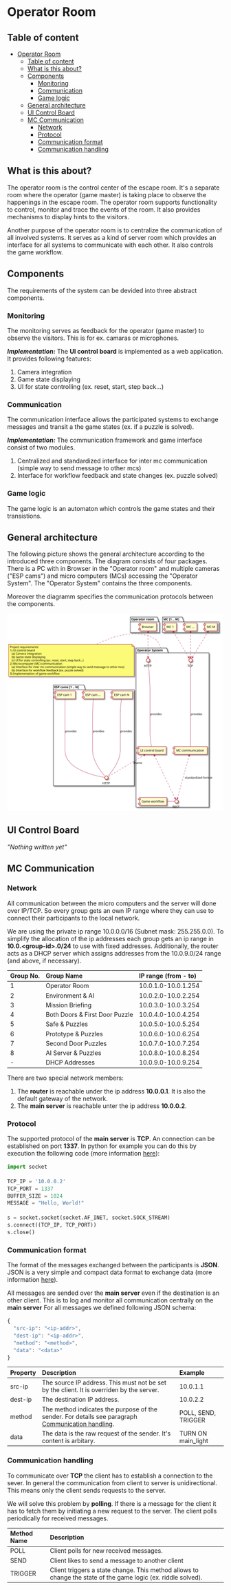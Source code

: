 # Operator Room

## Table of content
- [Operator Room](#operator-room)
  - [Table of content](#table-of-content)
  - [What is this about?](#what-is-this-about)
  - [Components](#components)
    - [Monitoring](#monitoring)
    - [Communication](#communication)
    - [Game logic](#game-logic)
  - [General architecture](#general-architecture)
  - [UI Control Board](#ui-control-board)
  - [MC Communication](#mc-communication)
    - [Network](#network)
    - [Protocol](#protocol)
    - [Communication format](#communication-format)
    - [Communication handling](#communication-handling)

## What is this about?
The operator room is the control center of the escape room. It's a separate room where the operator (game master) is taking place to observe the happenings in the escape room.
The operator room supports functionality to control, monitor and trace the events of the room. It also provides mechanisms to display hints to the visitors.

Another purpose of the operator room is to centralize the communication of all involved systems. It serves as a kind of server room which provides an interface for all systems to communicate with each other. It also controls the game workflow.   
## Components
The requirements of the system can be devided into three abstract components.

### Monitoring
The monitoring serves as feedback for the operator (game master) to observe the visitors. This is for ex. camaras or microphones.

***Implementation:*** The **UI control board** is implemented as a web application. It provides following features:

  1. Camera integration
  2. Game state displaying
  3. UI for state controlling (ex. reset, start, step back…)

### Communication
The communication interface allows the participated systems to exchange messages and transit a the game states (ex. if a puzzle is solved).

***Implementation:*** The communication framework and game interface consist of two modules.

  1. Centralized and standardized interface for inter mc communication (simple way to send message to other mcs)
  2. Interface for workflow feedback and state changes (ex. puzzle solved)
   
### Game logic
The game logic is an automaton which controls the game states and their transistions.

## General architecture
The following picture shows the general architecture according to the introduced three components. The diagram consists of four packages. There is a PC with in Browser in the "Operator room" and multiple cameras ("ESP cams") and micro computers (MCs) accessing the "Operator System". The "Operator System" contains the three components.

Moreover the diagramm specifies the communication protocols between the components.

![Design general system architecture](out/design/GeneralArchitecture.svg)

## UI Control Board
*"Nothing written yet"*

## MC Communication
### Network
All communication between the micro computers and the server will done over IP/TCP.
So every group gets an own IP range where they can use to connect their participants to the local network.

We are using the private ip range 10.0.0.0/16 (Subnet mask: 255.255.0.0).
To simplify the allocation of the ip addresses each group gets an ip range in **10.0.\<group-id\>.0/24** to use with fixed addresses. Additionally, the router acts as a DHCP server which assigns addresses from the 10.0.9.0/24 range (and above, if necessary).

| Group No. | Group Name                     | IP range (from - to) |
| :-------- | :----------------------------- | :------------------- |
| 1         | Operator Room                  | 10.0.1.0-10.0.1.254  |
| 2         | Environment & AI               | 10.0.2.0-10.0.2.254  |
| 3         | Mission Briefing               | 10.0.3.0-10.0.3.254  |
| 4         | Both Doors & First Door Puzzle | 10.0.4.0-10.0.4.254  |
| 5         | Safe & Puzzles                 | 10.0.5.0-10.0.5.254  |
| 6         | Prototype & Puzzles            | 10.0.6.0-10.0.6.254  |
| 7         | Second Door Puzzles            | 10.0.7.0-10.0.7.254  |
| 8         | AI Server & Puzzles            | 10.0.8.0-10.0.8.254  |
| -         | DHCP Addresses                 | 10.0.9.0-10.0.9.254  |

There are two special network members:

1. The **router** is reachable under the ip address **10.0.0.1**.
It is also the default gateway of the network.
2. The **main server** is reachable unter the ip address **10.0.0.2**.

### Protocol
The supported protocol of the **main server** is **TCP**.
An connection can be established on port **1337**.
In python for example you can do this by execution the following code (more information [here](https://wiki.python.org/moin/TcpCommunication)):

```python
import socket

TCP_IP = '10.0.0.2'
TCP_PORT = 1337
BUFFER_SIZE = 1024
MESSAGE = "Hello, World!"
 
s = socket.socket(socket.AF_INET, socket.SOCK_STREAM)
s.connect((TCP_IP, TCP_PORT))
s.close()
```

### Communication format
The format of the messages exchanged between the participants is **JSON**.
JSON is a very simple and compact data format to exchange data (more information [here](https://en.wikipedia.org/wiki/JSON)). 

All messages are sended over the **main server** even if the destination is an other client.
This is to log and monitor all communication centrally on the **main server** 
For all messages we defined following JSON schema: 

```javascript
{
  "src-ip": "<ip-addr>",
  "dest-ip": "<ip-addr>",
  "method": "<method>",
  "data": "<data>"
}
```

| Property | Description                                                                                                                | Example             |
| :------- | :------------------------------------------------------------------------------------------------------------------------- | :------------------ |
| src-ip   | The source IP address. This must not be set by the client. It is overriden by the server.                                  | 10.0.1.1            |
| dest-ip  | The destination IP address.                                                                                                | 10.0.2.2            |
| method   | The method indicates the purpose of the sender. For details see paragraph [Communication handling](#communication-format). | POLL, SEND, TRIGGER |
| data     | The data is the raw request of the sender. It's content is arbitary.                                                       | TURN ON main_light  |

### Communication handling
To communicate over **TCP** the client has to establish a connection to the sever.
In general the communication from client to server is unidirectional. This means only the client sends requests to the server.

We will solve this problem by **polling**. If there is a message for the client it has to fetch them by initiating a new request to the server.
The client polls periodically for received messages.

| Method Name | Description                                                                                                   |
| :---------- | :------------------------------------------------------------------------------------------------------------ |
| POLL        | Client polls for new received messages.                                                                       |
| SEND        | Client likes to send a message to another client                                                              |
| TRIGGER     | Client triggers a state change. This method allows to change the state of the game logic (ex. riddle solved). |
